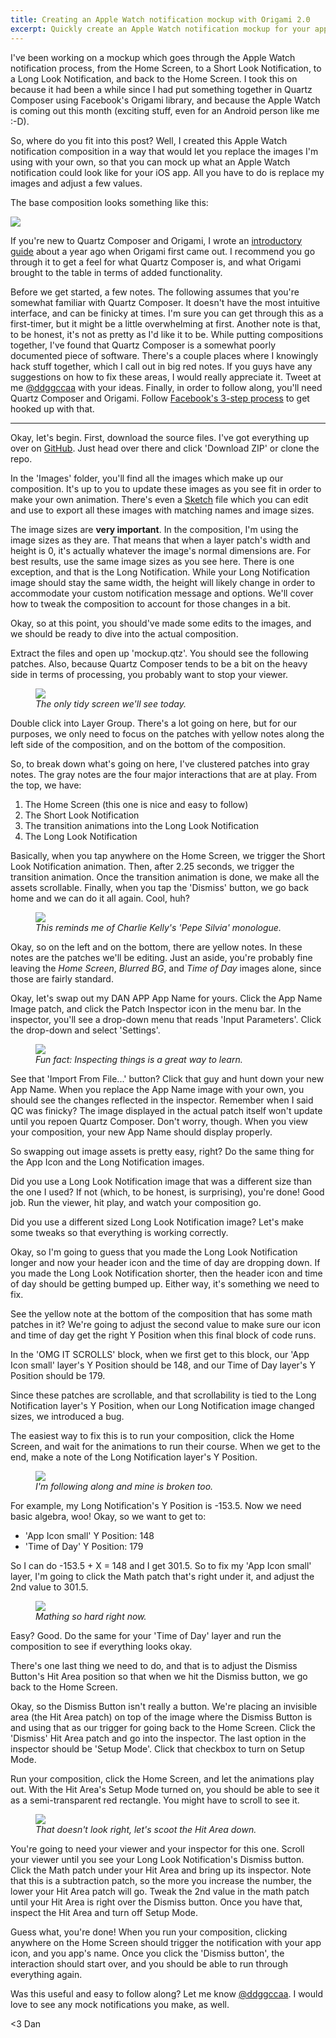 ```yaml
---
title: Creating an Apple Watch notification mockup with Origami 2.0
excerpt: Quickly create an Apple Watch notification mockup for your app using Quartz Composer and Origami 2.0.
---
```


I've been working on a mockup which goes through the Apple Watch notification process, from the Home Screen, to a Short Look Notification, to a Long Look Notification, and back to the Home Screen. I took this on because it had been a while since I had put something together in Quartz Composer using Facebook's Origami library, and because the Apple Watch is coming out this month (exciting stuff, even for an Android person like me :-D).

So, where do you fit into this post? Well, I created this Apple Watch notification composition in a way that would let you replace the images I'm using with your own, so that you can mock up what an Apple Watch notification could look like for your iOS app. All you have to do is replace my images and adjust a few values.

The base composition looks something like this:

<img class="img-block" src="/assets/posts/2015-03-01-apple-watch-mockup/dan-app-mockup.gif">

If you're new to Quartz Composer and Origami, I wrote an [introductory guide](https://www.punchkickinteractive.com/blog/2014/04/01/quartz-composer-and-origami-tutorial-button-animation) about a year ago when Origami first came out. I recommend you go through it to get a feel for what Quartz Composer is, and what Origami brought to the table in terms of added functionality.

Before we get started, a few notes. The following assumes that you're somewhat familiar with Quartz Composer. It doesn't have the most intuitive interface, and can be finicky at times. I'm sure you can get through this as a first-timer, but it might be a little overwhelming at first. Another note is that, to be honest, it's not as pretty as I'd like it to be. While putting compositions together, I've found that Quartz Composer is a somewhat poorly documented piece of software. There's a couple places where I knowingly hack stuff together, which I call out in big red notes. If you guys have any suggestions on how to fix these areas, I would really appreciate it. Tweet at me [@ddggccaa](https://twitter.com/ddggccaa) with your ideas. Finally, in order to follow along, you'll need Quartz Composer and Origami. Follow [Facebook's 3-step process](http://facebook.github.io/origami/download/) to get hooked up with that.

---

Okay, let's begin. First, download the source files. I've got everything up over on [GitHub](https://github.com/dgca/origami-apple-watch-mockup). Just head over there and click 'Download ZIP' or clone the repo.

In the 'Images' folder, you'll find all the images which make up our composition. It's up to you to update these images as you see fit in order to make your own animation. There's even a [Sketch](http://bohemiancoding.com/sketch/) file which you can edit and use to export all these images with matching names and image sizes.

The image sizes are **very important**. In the composition, I'm using the image sizes as they are. That means that when a layer patch's width and height is 0, it's actually whatever the image's normal dimensions are. For best results, use the same image sizes as you see here. There is one exception, and that is the Long Notification. While your Long Notification image should stay the same width, the height will likely change in order to accommodate your custom notification message and options. We'll cover how to tweak the composition to account for those changes in a bit.

Okay, so at this point, you should've made some edits to the images, and we should be ready to dive into the actual composition.

Extract the files and open up 'mockup.qtz'. You should see the following patches. Also, because Quartz Composer tends to be a bit on the heavy side in terms of processing, you probably want to stop your viewer.

<figure>
<a href="/assets/posts/2015-03-01-apple-watch-mockup/qc-1.png" target="_blank"><img src="/assets/posts/2015-03-01-apple-watch-mockup/qc-1.png"></a>
<figcaption><em>The only tidy screen we'll see today.</em></figcaption>
</figure>

Double click into Layer Group. There's a lot going on here, but for our purposes, we only need to focus on the patches with yellow notes along the left side of the composition, and on the bottom of the composition.

So, to break down what's going on here, I've clustered patches into gray notes. The gray notes are the four major interactions that are at play. From the top, we have:

1. The Home Screen (this one is nice and easy to follow)
2. The Short Look Notification
3. The transition animations into the Long Look Notification
4. The Long Look Notification

Basically, when you tap anywhere on the Home Screen, we trigger the Short Look Notification animation. Then, after 2.25 seconds, we trigger the transition animation. Once the transition animation is done, we make all the assets scrollable. Finally, when you tap the 'Dismiss' button, we go back home and we can do it all again. Cool, huh?

<figure>
<a href="/assets/posts/2015-03-01-apple-watch-mockup/qc-2.png" target="_blank"><img src="/assets/posts/2015-03-01-apple-watch-mockup/qc-2.png"></a>
<figcaption><em>This reminds me of Charlie Kelly's 'Pepe Silvia' monologue.</em></figcaption>
</figure>

Okay, so on the left and on the bottom, there are yellow notes. In these notes are the patches we'll be editing. Just an aside, you're probably fine leaving the _Home Screen_, _Blurred BG_, and _Time of Day_ images alone, since those are fairly standard.

Okay, let's swap out my DAN APP App Name for yours. Click the App Name Image patch, and click the Patch Inspector icon in the menu bar. In the inspector, you'll see a drop-down menu that reads 'Input Parameters'. Click the drop-down and select 'Settings'.

<figure>
<a href="/assets/posts/2015-03-01-apple-watch-mockup/qc-3.png" target="_blank"><img src="/assets/posts/2015-03-01-apple-watch-mockup/qc-3.png"></a>
<figcaption><em>Fun fact: Inspecting things is a great way to learn.</em></figcaption>
</figure>

See that 'Import From File...' button? Click that guy and hunt down your new App Name. When you replace the App Name image with your own, you should see the changes reflected in the inspector. Remember when I said QC was finicky? The image displayed in the actual patch itself won't update until you repoen Quartz Composer. Don't worry, though. When you view your composition, your new App Name should display properly.

So swapping out image assets is pretty easy, right? Do the same thing for the App Icon and the Long Notification images.

Did you use a Long Look Notification image that was a different size than the one I used? If not (which, to be honest, is surprising), you're done! Good job. Run the viewer, hit play, and watch your composition go.

Did you use a different sized Long Look Notification image? Let's make some tweaks so that everything is working correctly.

Okay, so I'm going to guess that you made the Long Look Notification longer and now your header icon and the time of day are dropping down. If you made the Long Look Notification shorter, then the header icon and time of day should be getting bumped up. Either way, it's something we need to fix.

See the yellow note at the bottom of the composition that has some math patches in it? We're going to adjust the second value to make sure our icon and time of day get the right Y Position when this final block of code runs.

In the 'OMG IT SCROLLS' block, when we first get to this block, our 'App Icon small' layer's Y Position should be 148, and our Time of Day layer's Y Position should be 179.

Since these patches are scrollable, and that scrollability is tied to the Long Notification layer's Y Position, when our Long Notification image changed sizes, we introduced a bug.

The easiest way to fix this is to run your composition, click the Home Screen, and wait for the animations to run their course. When we get to the end, make a note of the Long Notification layer's Y Position.

<figure>
<a href="/assets/posts/2015-03-01-apple-watch-mockup/qc-4.png" target="_blank"><img src="/assets/posts/2015-03-01-apple-watch-mockup/qc-4.png"></a>
<figcaption><em>I'm following along and mine is broken too.</em></figcaption>
</figure>

For example, my Long Notification's Y Position is -153.5. Now we need basic algebra, woo! Okay, so we want to get to:

- 'App Icon small' Y Position: 148
- 'Time of Day' Y Position: 179

So I can do -153.5 + X = 148 and I get 301.5. So to fix my 'App Icon small' layer, I'm going to click the Math patch that's right under it, and adjust the 2nd value to 301.5.

<figure>
<a href="/assets/posts/2015-03-01-apple-watch-mockup/qc-4.png" target="_blank"><img src="/assets/posts/2015-03-01-apple-watch-mockup/qc-5.png"></a>
<figcaption><em>Mathing so hard right now.</em></figcaption>
</figure>

Easy? Good. Do the same for your 'Time of Day' layer and run the composition to see if everything looks okay.

There's one last thing we need to do, and that is to adjust the Dismiss Button's Hit Area position so that when we hit the Dismiss button, we go back to the Home Screen.

Okay, so the Dismiss Button isn't really a button. We're placing an invisible area (the Hit Area patch) on top of the image where the Dismiss Button is and using that as our trigger for going back to the Home Screen. Click the 'Dismiss' Hit Area patch and go into the inspector. The last option in the inspector should be 'Setup Mode'. Click that checkbox to turn on Setup Mode.

Run your composition, click the Home Screen, and let the animations play out. With the Hit Area's Setup Mode turned on, you should be able to see it as a semi-transparent red rectangle. You might have to scroll to see it.

<figure>
<a href="/assets/posts/2015-03-01-apple-watch-mockup/qc-4.png" target="_blank"><img src="/assets/posts/2015-03-01-apple-watch-mockup/qc-6.png"></a>
<figcaption><em>That doesn't look right, let's scoot the Hit Area down.</em></figcaption>
</figure>

You're going to need your viewer and your inspector for this one. Scroll your viewer until you see your Long Look Notification's Dismiss button. Click the Math patch under your Hit Area and bring up its inspector. Note that this is a subtraction patch, so the more you increase the number, the lower your Hit Area patch will go. Tweak the 2nd value in the math patch until your Hit Area is right over the Dismiss button. Once you have that, inspect the Hit Area and turn off Setup Mode.

Guess what, you're done! When you run your composition, clicking anywhere on the Home Screen should trigger the notification with your app icon, and you app's name. Once you click the 'Dismiss button', the interaction should start over, and you should be able to run through everything again.

Was this useful and easy to follow along? Let me know [@ddggccaa](https://twitter.com/ddggccaa). I would love to see any mock notifications you make, as well.

<3 Dan

